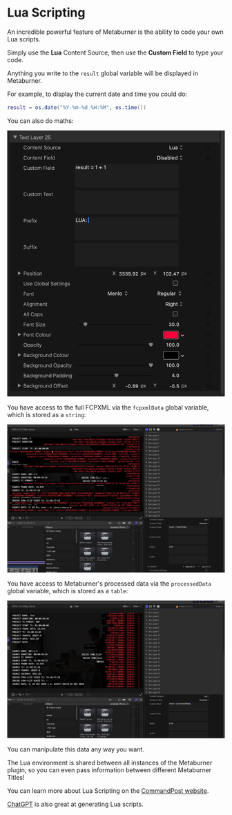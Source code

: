 # Lua Scripting

An incredible powerful feature of Metaburner is the ability to code your own Lua scripts.

Simply use the **Lua** Content Source, then use the **Custom Field** to type your code.

Anything you write to the `result` global variable will be displayed in Metaburner.

For example, to display the current date and time you could do:

```lua
result = os.date("%Y-%m-%d %H:%M", os.time())
```

You can also do maths:

![](/static/lua-scripting.png)

You have access to the full FCPXML via the `fcpxmlData` global variable, which is stored as a `string`:

![](/static/lua-fcpxml.png)

You have access to Metaburner's processed data via the `processedData` global variable, which is stored as a `table`:

![](/static/lua-processed-data.png)

You can manipulate this data any way you want.

The Lua environment is shared between all instances of the Metaburner plugin, so you can even pass information between different Metaburner Titles!

You can learn more about Lua Scripting on the [CommandPost website](https://commandpost.io/developer/lua-overview/).

[ChatGPT](https://chat.openai.com) is also great at generating Lua scripts.